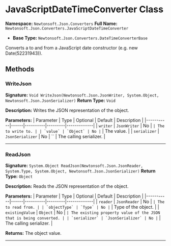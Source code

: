# JavaScriptDateTimeConverter Class

**Namespace:** `Newtonsoft.Json.Converters`
**Full Name:** `Newtonsoft.Json.Converters.JavaScriptDateTimeConverter`
- **Base Type:** `Newtonsoft.Json.Converters.DateTimeConverterBase`

Converts a  to and from a JavaScript date constructor (e.g. new Date(52231943)).

## Methods

### WriteJson

**Signature:** `Void WriteJson(Newtonsoft.Json.JsonWriter, System.Object, Newtonsoft.Json.JsonSerializer)`
**Return Type:** `Void`

**Description:** Writes the JSON representation of the object.

**Parameters:**
| Parameter | Type | Optional | Default | Description |
|-----------|------|----------|---------|-------------|
| `writer` | `JsonWriter` | No | `` | The  to write to. |
| `value` | `Object` | No | `` | The value. |
| `serializer` | `JsonSerializer` | No | `` | The calling serializer. |

---

### ReadJson

**Signature:** `System.Object ReadJson(Newtonsoft.Json.JsonReader, System.Type, System.Object, Newtonsoft.Json.JsonSerializer)`
**Return Type:** `Object`

**Description:** Reads the JSON representation of the object.

**Parameters:**
| Parameter | Type | Optional | Default | Description |
|-----------|------|----------|---------|-------------|
| `reader` | `JsonReader` | No | `` | The  to read from. |
| `objectType` | `Type` | No | `` | Type of the object. |
| `existingValue` | `Object` | No | `` | The existing property value of the JSON that is being converted. |
| `serializer` | `JsonSerializer` | No | `` | The calling serializer. |

**Returns:** The object value.

---